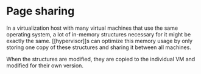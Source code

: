 # Page sharing
In a virtualization host with many virtual machines that use the same operating system, a lot of in-memory structures necessary for it might be exactly the same. [[hypervisor]]s can optimize this memory usage by only storing one copy of these structures and sharing it between all machines.

When the structures are modified, they are copied to the individual VM and modified for their own version.
